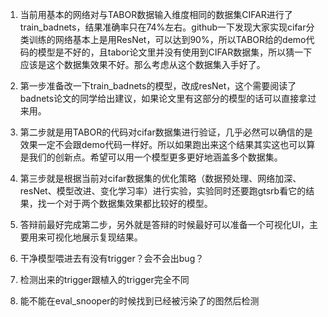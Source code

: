 1. 当前用基本的网络对与TABOR数据输入维度相同的数据集CIFAR进行了train_badnets，结果准确率只在74%左右。github一下发现大家实现cifar分类训练的网络基本上是用ResNet，可以达到90%，所以TABOR给的demo代码的模型是不好的，且tabor论文里并没有使用到CIFAR数据集，所以猜一下应该是这个数据集效果不好。那么考虑从这个数据集入手好了。
2. 第一步准备改一下train_badnets的模型，改成resNet，这个需要阅读了badnets论文的同学给出建议，如果论文里有这部分的模型的话可以直接拿过来用。
3. 第二步就是用TABOR的代码对cifar数据集进行验证，几乎必然可以确信的是效果一定不会跟demo代码一样好。所以如果跑出来这个结果其实这也可以算是我们的创新点。希望可以用一个模型更多更好地涵盖多个数据集。
4. 第三步就是根据当前对cifar数据集的优化策略（数据预处理、网络加深、resNet、模型改进、变化学习率）进行实验，实验同时还要跑gtsrb看它的结果，找一个对于两个数据集效果都比较好的模型。
5. 答辩前最好完成第二步，另外就是答辩的时候最好可以准备一个可视化UI，主要用来可视化地展示复现结果。





1. 干净模型喂进去有没有trigger？会不会出bug？
2. 检测出来的trigger跟植入的trigger完全不同
3. 能不能在eval_snooper的时候找到已经被污染了的图然后检测